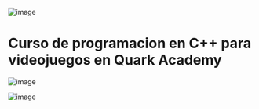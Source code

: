 ![image](https://user-images.githubusercontent.com/78452543/214919925-751222b0-d22f-413b-ab8b-8befa566939f.png)

# Curso de programacion en C++ para videojuegos en Quark Academy

![image](https://user-images.githubusercontent.com/78452543/214920202-8e3e9dbb-4da2-4647-b886-7b89f8bc6c7c.png)

![image](https://user-images.githubusercontent.com/78452543/214920409-bc0145c3-045d-475b-9af6-29e1b60a1628.png)

